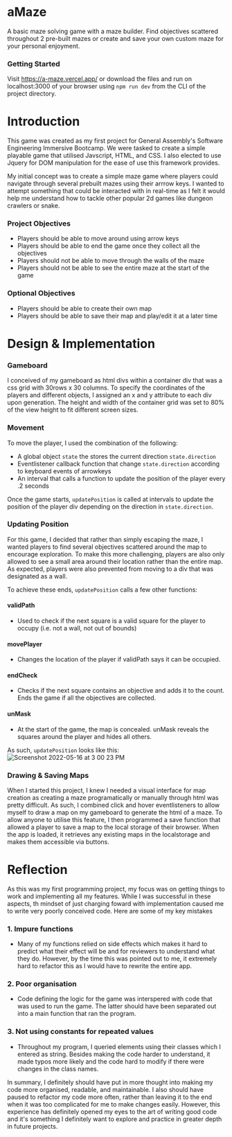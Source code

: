 # aMaze
A basic maze solving game with a maze builder. Find objectives scattered throughout 2 pre-built mazes or create and save your own custom maze for your personal enjoyment. 

### Getting Started
Visit https://a-maze.vercel.app/ or download the files and run on localhost:3000 of your browser using `npm run dev` from the CLI of the project directory.


# Introduction
This game was created as my first project for General Assembly's Software Engineering Immersive Bootcamp. We were tasked to create a simple playable game that utilised Javscript, HTML, and CSS. I also elected to use Jquery for DOM manipulation for the ease of use this framework provides. 

My initial concept was to create a simple maze game where players could navigate through several prebuilt mazes using their arrrow keys. I wanted to attempt something that could be interacted with in real-time as I felt it would help me understand how to tackle other popular 2d games like dungeon crawlers or snake.

### Project Objectives
* Players should be able to move around using arrow keys
* Players should be able to end the game once they collect all the objectives
* Players should not be able to move through the walls of the maze
* Players should not be able to see the entire maze at the start of the game

### Optional Objectives
* Players should be able to create their own map
* Players should be able to save their map and play/edit it at a later time

# Design & Implementation

### Gameboard
I conceived of my gameboard as html divs within a container div that was a css grid with 30rows x 30 columns. To specify the coordinates of the players and different objects, I assigned an x and y attribute to each div upon generation. The height and width of the container grid was set to 80% of the view height to fit different screen sizes.

### Movement
To move the player, I used the combination of the following:
* A global object `state` the stores the current direction `state.direction`
* Eventlistener callback function that change `state.direction` according to keyboard events of arrowkeys
* An interval that calls a function to update the position of the player every .2 seconds

Once the game starts, `updatePosition` is called at intervals to update the position of the player div depending on the direction in `state.direction`.

### Updating Position
For this game, I decided that rather than simply escaping the maze, I wanted players to find several objectives scattered around the map to encourage exploration. To make this more challenging, players are also only allowed to see a small area around their location rather than the entire map. As expected, players were also prevented from moving to a div that was designated as a wall.

To achieve these ends, `updatePosition` calls a few other functions: 
#### validPath
* Used to check if the next square is a valid square for the player to occupy (i.e. not a wall, not out of bounds)

#### movePlayer
* Changes the location of the player if validPath says it can be occupied.

#### endCheck
* Checks if the next square contains an objective and adds it to the count. Ends the game if all the objectives are collected. 

#### unMask
* At the start of the game, the map is concealed. unMask reveals the squares around the player and hides all others. 

As such, `updatePosition` looks like this:
![Screenshot 2022-05-16 at 3 00 23 PM](https://user-images.githubusercontent.com/32446451/168536762-2b937719-b86c-4658-8ef3-98d8d09ef613.png)

### Drawing & Saving Maps
When I started this project, I knew I needed a visual interface for map creation as creating a maze programatically or manually through html was pretty difficult. As such, I combined click and hover eventlisteners to allow myself to draw a map on my gameboard to generate the html of a maze. To allow anyone to utilise this feature, I then programmed a save function that allowed a player to save a map to the local storage of their browser. When the app is loaded, it retrieves any existing maps in the localstorage and makes them accessible via buttons.

# Reflection
As this was my first programming project, my focus was on getting things to work and implementing all my features. While I was successful in these aspects, th mindset of just charging foward with implementation caused me to write very poorly conceived code. Here are some of my key mistakes

### 1. Impure functions
* Many of my functions relied on side effects which makes it hard to predict what their effect will be and for reviewers to understand what they do. However, by the time this was pointed out to me, it extremely hard to refactor this as I would have to rewrite the entire app. 

### 2. Poor organisation
* Code defining the logic for the game was interspered with code that was used to run the game. The latter should have been separated out into a main function that ran the program. 

### 3. Not using constants for repeated values
* Throughout my program, I queried elements using their classes which I entered as string. Besides making the code harder to understand, it made typos more likely and the code hard to modify if there were changes in the class names.

In summary, I definitely should have put in more thought into making my code more organised, readable, and maintainable. I also should have paused to refactor my code more often, rather than leaving it to the end when it was too complicated for me to make changes easily. However, this experience has definitely opened my eyes to the art of writing good code and it's something I definitely want to explore and practice in greater depth in future projects.
